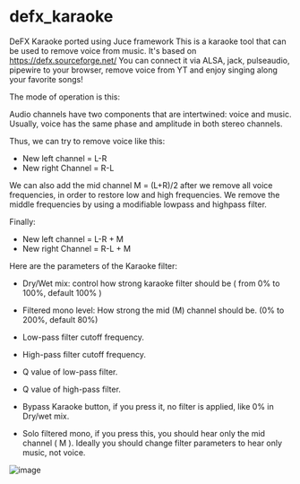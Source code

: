 # defx_karaoke
DeFX Karaoke ported using Juce framework
This is a karaoke tool that can be used to remove voice from music.
It's based on https://defx.sourceforge.net/
You can connect it via ALSA, jack, pulseaudio, pipewire to your browser, remove voice from YT and enjoy singing along your favorite songs!

The mode of operation is this:

Audio channels have two components that are intertwined: voice and music.
Usually, voice has the same phase and amplitude in both stereo channels.

Thus, we can try to remove voice like this:

- New left channel = L-R
- New right Channel = R-L

We can also add the mid channel M = (L+R)/2 after we remove all voice frequencies, in order to restore low and high frequencies.
We remove the middle frequencies by using a modifiable lowpass and highpass filter.

Finally:

- New left channel = L-R + M
- New right Channel = R-L + M

Here are the parameters of the Karaoke filter:

- Dry/Wet mix: control how strong karaoke filter should be ( from 0% to 100%, default 100% )

- Filtered mono level: How strong the mid (M) channel should be. (0% to 200%, default 80%)

- Low-pass filter cutoff frequency.

- High-pass filter cutoff frequency.

- Q value of low-pass filter.

- Q value of high-pass filter.

- Bypass Karaoke button, if you press it, no filter is applied, like 0% in Dry/wet mix.

- Solo filtered mono, if you press this, you should hear only the mid channel ( M ). Ideally you should change filter parameters to hear only music, not voice.


![image](https://github.com/dim-geo/defx_karaoke/assets/5956557/47329ab4-2e53-4eea-80a7-4128751dff96)
